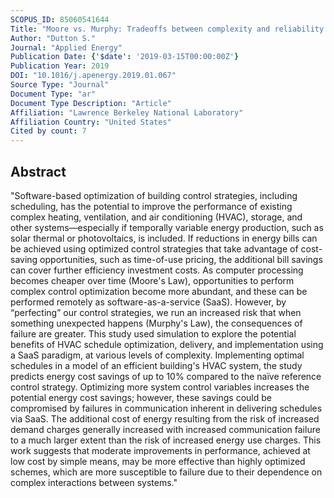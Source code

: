 ```yaml
---
SCOPUS_ID: 85060541644
Title: "Moore vs. Murphy: Tradeoffs between complexity and reliability in distributed energy system scheduling using software-as-a-service"
Author: "Dutton S."
Journal: "Applied Energy"
Publication Date: {'$date': '2019-03-15T00:00:00Z'}
Publication Year: 2019
DOI: "10.1016/j.apenergy.2019.01.067"
Source Type: "Journal"
Document Type: "ar"
Document Type Description: "Article"
Affiliation: "Lawrence Berkeley National Laboratory"
Affiliation Country: "United States"
Cited by count: 7
---
```


## Abstract
"Software-based optimization of building control strategies, including scheduling, has the potential to improve the performance of existing complex heating, ventilation, and air conditioning (HVAC), storage, and other systems—especially if temporally variable energy production, such as solar thermal or photovoltaics, is included. If reductions in energy bills can be achieved using optimized control strategies that take advantage of cost-saving opportunities, such as time-of-use pricing, the additional bill savings can cover further efficiency investment costs. As computer processing becomes cheaper over time (Moore's Law), opportunities to perform complex control optimization become more abundant, and these can be performed remotely as software-as-a-service (SaaS). However, by “perfecting” our control strategies, we run an increased risk that when something unexpected happens (Murphy's Law), the consequences of failure are greater. This study used simulation to explore the potential benefits of HVAC schedule optimization, delivery, and implementation using a SaaS paradigm, at various levels of complexity. Implementing optimal schedules in a model of an efficient building's HVAC system, the study predicts energy cost savings of up to 10% compared to the naïve reference control strategy. Optimizing more system control variables increases the potential energy cost savings; however, these savings could be compromised by failures in communication inherent in delivering schedules via SaaS. The additional cost of energy resulting from the risk of increased demand charges generally increased with increased communication failure to a much larger extent than the risk of increased energy use charges. This work suggests that moderate improvements in performance, achieved at low cost by simple means, may be more effective than highly optimized schemes, which are more susceptible to failure due to their dependence on complex interactions between systems."
